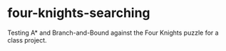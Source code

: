 # four-knights-searching
Testing A* and Branch-and-Bound against the Four Knights puzzle for a class project.
